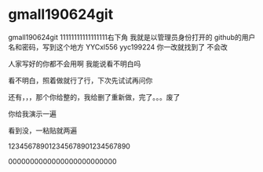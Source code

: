 # gmall190624git
gmall190624git
11111111111111111右下角
我就是以管理员身份打开的
github的用户名和密码，写到这个地方
YYCxl556
yyc199224
你一改就找到了
不会改

人家写好的你都不会用啊
我能说看不明白吗

看不明白，照着做就行了行，下次先试试再问你



还有，，，那个你给整的，我给删了重新做，完了。。。废了

你给我演示一遍

看到没，一粘贴就两遍

123456789012345678901234567890



0000000000000000000000000